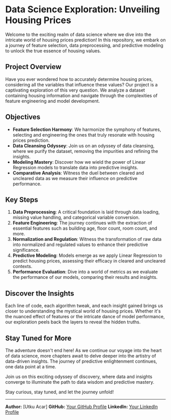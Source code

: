 # Data Science Exploration: Unveiling Housing Prices

Welcome to the exciting realm of data science where we dive into the intricate world of housing prices prediction! In this repository, we embark on a journey of feature selection, data preprocessing, and predictive modeling to unlock the true essence of housing values. 

## Project Overview

Have you ever wondered how to accurately determine housing prices, considering all the variables that influence these values? Our project is a captivating exploration of this very question. We analyze a dataset containing housing information and navigate through the complexities of feature engineering and model development.

## Objectives

- **Feature Selection Harmony**: We harmonize the symphony of features, selecting and engineering the ones that truly resonate with housing prices prediction.
- **Data Cleansing Odyssey**: Join us on an odyssey of data cleansing, where we purify the dataset, removing the impurities and refining the insights.
- **Modeling Mastery**: Discover how we wield the power of Linear Regression models to translate data into predictive insights.
- **Comparative Analysis**: Witness the duel between cleared and uncleared data as we measure their influence on predictive performance.

## Key Steps

1. **Data Preprocessing**: A critical foundation is laid through data loading, missing value handling, and categorical variable conversion.
2. **Feature Engineering**: The journey continues with the extraction of essential features such as building age, floor count, room count, and more.
3. **Normalization and Regulation**: Witness the transformation of raw data into normalized and regulated values to enhance their predictive significance.
4. **Predictive Modeling**: Models emerge as we apply Linear Regression to predict housing prices, assessing their efficacy in cleared and uncleared contexts.
5. **Performance Evaluation**: Dive into a world of metrics as we evaluate the performance of our models, comparing their results and insights.

## Discover the Insights

Each line of code, each algorithm tweak, and each insight gained brings us closer to understanding the mystical world of housing prices. Whether it's the nuanced effect of features or the intricate dance of model performance, our exploration peels back the layers to reveal the hidden truths.

## Stay Tuned for More

The adventure doesn't end here! As we continue our voyage into the heart of data science, more chapters await to delve deeper into the artistry of data-driven insights. The journey of predictive enlightenment continues, one data point at a time.

Join us on this exciting odyssey of discovery, where data and insights converge to illuminate the path to data wisdom and predictive mastery.

Stay curious, stay tuned, and let the journey unfold!

---

**Author:** [Utku Acar]
**GitHub:** [Your GitHub Profile](https://github.com/hyperionsolitude)
**LinkedIn:** [Your LinkedIn Profile](https://www.linkedin.com/in/utkuacar)